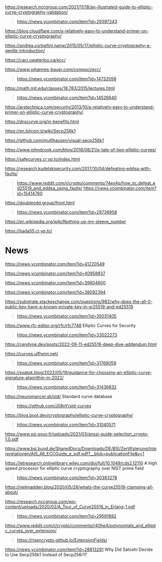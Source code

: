 https://research.nccgroup.com/2021/11/18/an-illustrated-guide-to-elliptic-curve-cryptography-validation/
> https://news.ycombinator.com/item?id=29397243

https://blog.cloudflare.com/a-relatively-easy-to-understand-primer-on-elliptic-curve-cryptography/

https://andrea.corbellini.name/2015/05/17/elliptic-curve-cryptography-a-gentle-introduction/

https://cacr.uwaterloo.ca/ecc/

https://www.johannes-bauer.com/compsci/ecc/
> https://news.ycombinator.com/item?id=14732058

https://math.mit.edu/classes/18.783/2015/lectures.html
> https://news.ycombinator.com/item?id=14526640

https://arstechnica.com/security/2013/10/a-relatively-easy-to-understand-primer-on-elliptic-curve-cryptography/

https://dnscurve.org/in-benefits.html

https://en.bitcoin.it/wiki/Secp256k1

https://github.com/mulllhausen/visual-secp256k1

https://www.johndcook.com/blog/2018/08/21/a-tale-of-two-elliptic-curves/

https://safecurves.cr.yp.to/index.html

https://research.kudelskisecurity.com/2017/10/04/defeating-eddsa-with-faults/
> https://www.reddit.com/r/crypto/comments/74ex4q/how_to_defeat_ed25519_and_eddsa_using_faults/
> https://news.ycombinator.com/item?id=15414760

https://doubleodd.group/front.html
> https://news.ycombinator.com/item?id=28736958

https://en.wikipedia.org/wiki/Nothing-up-my-sleeve_number

https://bada55.cr.yp.to/

# News
https://news.ycombinator.com/item?id=41220549

https://news.ycombinator.com/item?id=40958937

https://news.ycombinator.com/item?id=39604600

https://news.ycombinator.com/item?id=38092394

https://substrate.stackexchange.com/questions/982/why-does-the-all-0-public-key-have-a-known-private-key-in-sr25519-and-ed25519
> https://news.ycombinator.com/item?id=35031405

https://www.rfc-editor.org/rfc/rfc7748 Elliptic Curves for Security
> https://news.ycombinator.com/item?id=33022273

https://cendyne.dev/posts/2022-09-11-ed25519-deep-dive-addendum.html

https://curves.ulfheim.net/
> https://news.ycombinator.com/item?id=31769059

https://soatok.blog/2022/05/19/guidance-for-choosing-an-elliptic-curve-signature-algorithm-in-2022/
> https://news.ycombinator.com/item?id=31436832

https://neuromancer.sk/std/ Standard curve database
> https://github.com/J08nY/std-curves

https://blog.boot.dev/cryptography/elliptic-curve-cryptography/
> https://news.ycombinator.com/item?id=31040571

https://www.ssi.gouv.fr/uploads/2021/03/anssi-guide-selection_crypto-1.0.pdf

https://www.bsi.bund.de/SharedDocs/Downloads/DE/BSI/Zertifizierung/Interpretationen/AIS_46_ECCGuide_e_pdf.pdf?__blob=publicationFile&v=1

https://ietresearch.onlinelibrary.wiley.com/doi/full/10.1049/cds2.12110 A high speed processor for elliptic curve cryptography over NIST prime field
> https://news.ycombinator.com/item?id=30383278

https://neilmadden.blog/2020/05/28/whats-the-curve25519-clamping-all-about/

https://research.nccgroup.com/wp-content/uploads/2020/02/A_Tour_of_Curve25519_in_Erlang-1.pdf
> https://news.ycombinator.com/item?id=29591882

https://www.reddit.com/r/crypto/comments/r40he4/polynomials_and_elliptic_curves_over_extension/
> https://risencrypto.github.io/ExtensionFields/

https://news.ycombinator.com/item?id=28813291 Why Did Satoshi Decide to Use Secp256k1 Instead of Secp256r1?

  